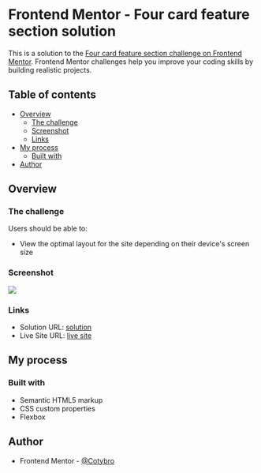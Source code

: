 # Frontend Mentor - Four card feature section solution

This is a solution to the [Four card feature section challenge on Frontend Mentor](https://www.frontendmentor.io/challenges/four-card-feature-section-weK1eFYK). Frontend Mentor challenges help you improve your coding skills by building realistic projects. 

## Table of contents

- [Overview](#overview)
  - [The challenge](#the-challenge)
  - [Screenshot](#screenshot)
  - [Links](#links)
- [My process](#my-process)
  - [Built with](#built-with)
- [Author](#author)

## Overview

### The challenge

Users should be able to:

- View the optimal layout for the site depending on their device's screen size

### Screenshot

![](./screenshot.jpg)

### Links

- Solution URL: [solution](https://github.com/cotybro/four-card-feature-section)
- Live Site URL: [live site](https://four-card-feature-section-6mzn55y7d-cotybro.vercel.app)

## My process

### Built with

- Semantic HTML5 markup
- CSS custom properties
- Flexbox

## Author

- Frontend Mentor - [@Cotybro](https://www.frontendmentor.io/profile/cotybro)